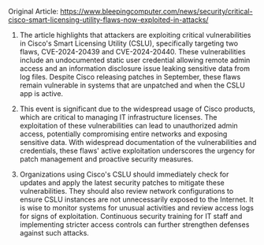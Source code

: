 Original Article: https://www.bleepingcomputer.com/news/security/critical-cisco-smart-licensing-utility-flaws-now-exploited-in-attacks/

1) The article highlights that attackers are exploiting critical vulnerabilities in Cisco's Smart Licensing Utility (CSLU), specifically targeting two flaws, CVE-2024-20439 and CVE-2024-20440. These vulnerabilities include an undocumented static user credential allowing remote admin access and an information disclosure issue leaking sensitive data from log files. Despite Cisco releasing patches in September, these flaws remain vulnerable in systems that are unpatched and when the CSLU app is active.

2) This event is significant due to the widespread usage of Cisco products, which are critical to managing IT infrastructure licenses. The exploitation of these vulnerabilities can lead to unauthorized admin access, potentially compromising entire networks and exposing sensitive data. With widespread documentation of the vulnerabilities and credentials, these flaws' active exploitation underscores the urgency for patch management and proactive security measures.

3) Organizations using Cisco's CSLU should immediately check for updates and apply the latest security patches to mitigate these vulnerabilities. They should also review network configurations to ensure CSLU instances are not unnecessarily exposed to the Internet. It is wise to monitor systems for unusual activities and review access logs for signs of exploitation. Continuous security training for IT staff and implementing stricter access controls can further strengthen defenses against such attacks.